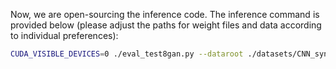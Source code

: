 Now, we are open-sourcing the inference code. The inference command is provided below (please adjust the paths for weight files and data according to individual preferences):
```bash
CUDA_VISIBLE_DEVICES=0 ./eval_test8gan.py --dataroot ./datasets/CNN_synth_testset --pth_dataroot ./checkpoints/xxx.pth
```
